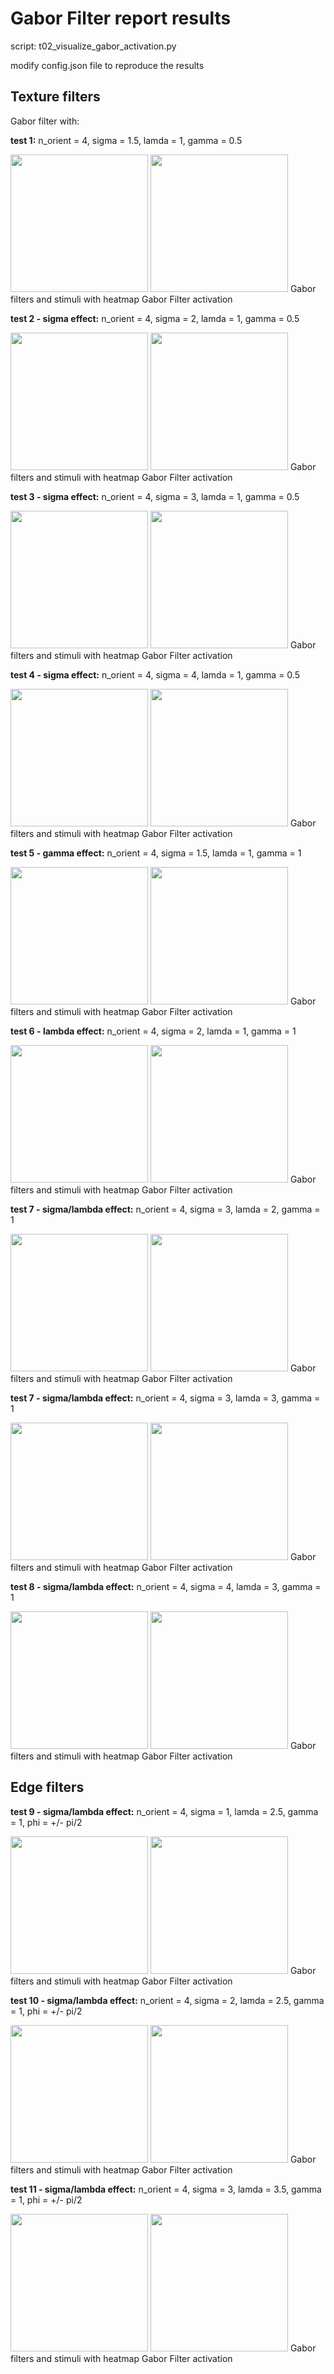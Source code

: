 # Gabor Filter report results

script: t02_visualize_gabor_activation.py

modify config.json file to reproduce the results

## Texture filters
Gabor filter with:

**test 1:** n_orient = 4, sigma = 1.5, lamda = 1, gamma = 0.5

<img src='../../img/gabor_filters_sig1.5_gam0.5.jpeg' height="220">
<img src='../../img/heatmap_gabor_filters_sig1.5_gam0.5.jpeg' height="220">
Gabor filters and stimuli with heatmap Gabor Filter activation

**test 2 - sigma effect:** n_orient = 4, sigma = 2, lamda = 1, gamma = 0.5

<img src='../../img/gabor_filters_sig2_gam0.5.jpeg' height="220">
<img src='../../img/heatmap_gabor_filters_sig2_gam0.5.jpeg' height="220">
Gabor filters and stimuli with heatmap Gabor Filter activation

**test 3 - sigma effect:** n_orient = 4, sigma = 3, lamda = 1, gamma = 0.5

<img src='../../img/gabor_filters_sig3_gam0.5.jpeg' height="220">
<img src='../../img/heatmap_gabor_filters_sig3_gam0.5.jpeg' height="220">
Gabor filters and stimuli with heatmap Gabor Filter activation

**test 4 - sigma effect:** n_orient = 4, sigma = 4, lamda = 1, gamma = 0.5

<img src='../../img/gabor_filters_sig4_gam0.5.jpeg' height="220">
<img src='../../img/heatmap_gabor_filters_sig4_gam0.5.jpeg' height="220">
Gabor filters and stimuli with heatmap Gabor Filter activation

**test 5 - gamma effect:** n_orient = 4, sigma = 1.5, lamda = 1, gamma = 1

<img src='../../img/gabor_filters_sig1.5_gam1.jpeg' height="220">
<img src='../../img/heatmap_gabor_filters_sig1.5_gam1.jpeg' height="220">
Gabor filters and stimuli with heatmap Gabor Filter activation

**test 6 - lambda effect:** n_orient = 4, sigma = 2, lamda = 1, gamma = 1

<img src='../../img/gabor_filters_sig2_lam1.jpeg' height="220">
<img src='../../img/heatmap_gabor_filters_sig2_lam1.jpeg' height="220">
Gabor filters and stimuli with heatmap Gabor Filter activation

**test 7 - sigma/lambda effect:** n_orient = 4, sigma = 3, lamda = 2, gamma = 1

<img src='../../img/gabor_filters_sig3_lam2.jpeg' height="220">
<img src='../../img/heatmap_gabor_filters_sig3_lam2.jpeg' height="220">
Gabor filters and stimuli with heatmap Gabor Filter activation

**test 7 - sigma/lambda effect:** n_orient = 4, sigma = 3, lamda = 3, gamma = 1

<img src='../../img/gabor_filters_sig3_lam3.jpeg' height="220">
<img src='../../img/heatmap_gabor_filters_sig3_lam3.jpeg' height="220">
Gabor filters and stimuli with heatmap Gabor Filter activation

**test 8 - sigma/lambda effect:** n_orient = 4, sigma = 4, lamda = 3, gamma = 1

<img src='../../img/gabor_filters_sig4_lam3.jpeg' height="220">
<img src='../../img/heatmap_gabor_filters_sig4_lam3.jpeg' height="220">
Gabor filters and stimuli with heatmap Gabor Filter activation

## Edge filters
**test 9 - sigma/lambda effect:** n_orient = 4, sigma = 1, lamda = 2.5, gamma = 1, phi = +/- pi/2

<img src='../../img/gabor_filters_sig1_lam1.5_phi_pi/2.jpeg' height="220">
<img src='../../img/heatmap_gabor_filters_sig1_lam1.5_phi_pi/2.jpeg' height="220">
Gabor filters and stimuli with heatmap Gabor Filter activation

**test 10 - sigma/lambda effect:** n_orient = 4, sigma = 2, lamda = 2.5, gamma = 1, phi = +/- pi/2

<img src='../../img/gabor_filters_sig2_lam2.5_phi_pi/2.jpeg' height="220">
<img src='../../img/heatmap_gabor_filters_sig2_lam2.5_phi_pi/2.jpeg' height="220">
Gabor filters and stimuli with heatmap Gabor Filter activation

**test 11 - sigma/lambda effect:** n_orient = 4, sigma = 3, lamda = 3.5, gamma = 1, phi = +/- pi/2

<img src='../../img/gabor_filters_sig3_lam3.5_phi_pi/2.jpeg' height="220">
<img src='../../img/heatmap_gabor_filters_sig3_lam3.5_phi_pi/2.jpeg' height="220">
Gabor filters and stimuli with heatmap Gabor Filter activation
